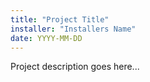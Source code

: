 ```yaml
---
title: "Project Title"
installer: "Installers Name"
date: YYYY-MM-DD
---
```


Project description goes here...
